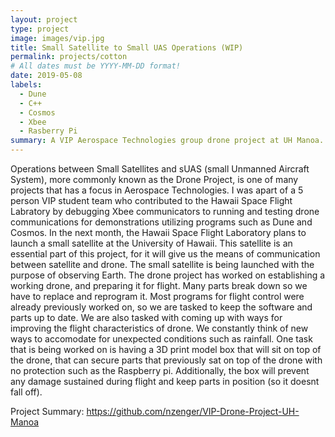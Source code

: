 ```yaml
---
layout: project
type: project
image: images/vip.jpg
title: Small Satellite to Small UAS Operations (WIP)
permalink: projects/cotton
# All dates must be YYYY-MM-DD format!
date: 2019-05-08
labels:
  - Dune
  - C++
  - Cosmos
  - Xbee
  - Rasberry Pi
summary: A VIP Aerospace Technologies group drone project at UH Manoa.
---
```


Operations between Small Satellites and sUAS (small Unmanned Aircraft System), more commonly known as the Drone Project, is one of many projects that has a focus in Aerospace Technologies. I was apart of a 5 person VIP student team who contributed to the Hawaii Space Flight Labratory by debugging Xbee communicators to running and testing drone communications for demonstrations utilizing programs such as Dune and Cosmos. 
	In the next month, the Hawaii Space Flight Laboratory plans to launch a small satellite at the University of Hawaii. This satellite is an essential part of this project, for it will give us the means of communication between satellite and drone. The small satellite is being launched with the purpose of observing Earth.
	The drone project has worked on establishing a working drone, and preparing it for flight. Many parts break down so we have to replace and reprogram it. Most programs for flight control were already previously worked on, so we are tasked to keep the software and parts up to date. We are also tasked with coming up with ways for improving the flight characteristics of drone. We constantly think of new ways to accomodate for unexpected conditions such as rainfall. One task that is being worked on is having a 3D print model box that will sit on top of the drone, that can secure parts that previously sat on top of the drone with no protection such as the Raspberry pi. Additionally, the box will  prevent any damage sustained during flight and keep parts in position (so it doesnt fall off).
	
Project Summary: https://github.com/nzenger/VIP-Drone-Project-UH-Manoa

